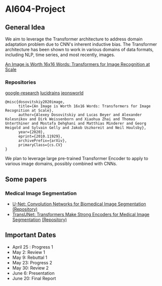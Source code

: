 # AI604-Project

## General Idea

We aim to leverage the Transformer architecture to address domain adaptation problem due to CNN's inherent inductive bias. The Transformer architecture has been shown to work in various domains of data formats, including NLP, time series, and most recently, images. 

[An Image is Worth 16x16 Words: Transformers for Image Recognition at Scale](https://arxiv.org/abs/2010.11929)

### Repositories
[google-research](https://github.com/google-research/vision_transformer)
[lucidrains](https://github.com/lucidrains/vit-pytorch)
[jeonsworld](https://github.com/jeonsworld/ViT-pytorch)

```
@misc{dosovitskiy2020image,
      title={An Image is Worth 16x16 Words: Transformers for Image Recognition at Scale}, 
      author={Alexey Dosovitskiy and Lucas Beyer and Alexander Kolesnikov and Dirk Weissenborn and Xiaohua Zhai and Thomas Unterthiner and Mostafa Dehghani and Matthias Minderer and Georg Heigold and Sylvain Gelly and Jakob Uszkoreit and Neil Houlsby},
      year={2020},
      eprint={2010.11929},
      archivePrefix={arXiv},
      primaryClass={cs.CV}
}
```

We plan to leverage large pre-trained Transformer Encoder to apply to various image domains, possibly combined with CNNs. 

## Some papers

### Medical Image Segmentation 

* [U-Net: Convolution Networks for Biomedical Image Segmentation](https://arxiv.org/abs/1505.04597) [(Repository)](https://github.com/zhixuhao/unet)
* [TransUNet: Transformers Make Strong Encoders for Medical Image Segmentation](https://arxiv.org/abs/2102.04306) [(Repository)](https://github.com/Beckschen/TransUNet)

## Important Dates
* April 25 : Progress 1
* May 2: Review 1
* May 9: Rebuttal 1
* May 23: Progress 2
* May 30: Review 2
* June 6: Presentation
* June 20: Final Report
